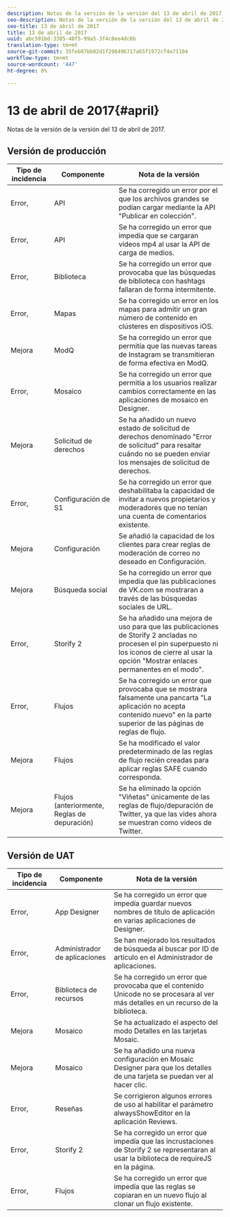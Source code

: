 ```yaml
---
description: Notas de la versión de la versión del 13 de abril de 2017.
seo-description: Notas de la versión de la versión del 13 de abril de 2017.
seo-title: 13 de abril de 2017
title: 13 de abril de 2017
uuid: abc591bd-3385-40f5-99a5-3f4c8ee4dc6b
translation-type: tm+mt
source-git-commit: 35feb87bb82d1f298496717a65f1972cf4e71104
workflow-type: tm+mt
source-wordcount: '447'
ht-degree: 8%

---
```



# 13 de abril de 2017{#april}

Notas de la versión de la versión del 13 de abril de 2017.

## Versión de producción

| **Tipo de incidencia** | **Componente** | **Nota de la versión** |
|---|---|---|
| Error, | API | Se ha corregido un error por el que los archivos grandes se podían cargar mediante la API &quot;Publicar en colección&quot;. |
| Error, | API | Se ha corregido un error que impedía que se cargaran vídeos mp4 al usar la API de carga de medios. |
| Error, | Biblioteca | Se ha corregido un error que provocaba que las búsquedas de biblioteca con hashtags fallaran de forma intermitente. |
| Error, | Mapas | Se ha corregido un error en los mapas para admitir un gran número de contenido en clústeres en dispositivos iOS. |
| Mejora | ModQ | Se ha corregido un error que permitía que las nuevas tareas de Instagram se transmitieran de forma efectiva en ModQ. |
| Error, | Mosaico | Se ha corregido un error que permitía a los usuarios realizar cambios correctamente en las aplicaciones de mosaico en Designer. |
| Mejora | Solicitud de derechos | Se ha añadido un nuevo estado de solicitud de derechos denominado &quot;Error de solicitud&quot; para resaltar cuándo no se pueden enviar los mensajes de solicitud de derechos. |
| Error, | Configuración de S1 | Se ha corregido un error que deshabilitaba la capacidad de invitar a nuevos propietarios y moderadores que no tenían una cuenta de comentarios existente. |
| Mejora | Configuración | Se añadió la capacidad de los clientes para crear reglas de moderación de correo no deseado en Configuración. |
| Mejora | Búsqueda social | Se ha corregido un error que impedía que las publicaciones de VK.com se mostraran a través de las búsquedas sociales de URL. |
| Error, | Storify 2 | Se ha añadido una mejora de uso para que las publicaciones de Storify 2 ancladas no procesen el pin superpuesto ni los iconos de cierre al usar la opción &quot;Mostrar enlaces permanentes en el modo&quot;. |
| Error, | Flujos | Se ha corregido un error que provocaba que se mostrara falsamente una pancarta &quot;La aplicación no acepta contenido nuevo&quot; en la parte superior de las páginas de reglas de flujo. |
| Mejora | Flujos | Se ha modificado el valor predeterminado de las reglas de flujo recién creadas para aplicar reglas SAFE cuando corresponda. |
| Mejora | Flujos (anteriormente, Reglas de depuración) | Se ha eliminado la opción &quot;Viñetas&quot; únicamente de las reglas de flujo/depuración de Twitter, ya que las vides ahora se muestran como vídeos de Twitter. |

## Versión de UAT

| **Tipo de incidencia** | **Componente** | **Nota de la versión** |
|---|---|---|
| Error, | App Designer | Se ha corregido un error que impedía guardar nuevos nombres de título de aplicación en varias aplicaciones de Designer. |
| Error, | Administrador de aplicaciones | Se han mejorado los resultados de búsqueda al buscar por ID de artículo en el Administrador de aplicaciones. |
| Error, | Biblioteca de recursos | Se ha corregido un error que provocaba que el contenido Unicode no se procesara al ver más detalles en un recurso de la biblioteca. |
| Mejora | Mosaico | Se ha actualizado el aspecto del modo Detalles en las tarjetas Mosaic. |
| Mejora | Mosaico | Se ha añadido una nueva configuración en Mosaic Designer para que los detalles de una tarjeta se puedan ver al hacer clic. |
| Error, | Reseñas | Se corrigieron algunos errores de uso al habilitar el parámetro alwaysShowEditor en la aplicación Reviews. |
| Error, | Storify 2 | Se ha corregido un error que impedía que las incrustaciones de Storify 2 se representaran al usar la biblioteca de requireJS en la página. |
| Error, | Flujos | Se ha corregido un error que impedía que las reglas se copiaran en un nuevo flujo al clonar un flujo existente. |

